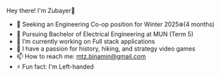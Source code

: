 Hey there! I'm Zubayer👋
- 👀 Seeking an Engineering Co-op position for Winter 2025❄️(4 months)
-	📖 Pursuing Bachelor of Electrical Engineering at MUN (Term 5)
-	🌱 I’m currently working on Full stack applications
-	🔭 I have a passion for history, hiking, and strategy video games
-	📫 How to reach me: mtz.binamin@gmail.com  
-	⚡ Fun fact: I'm Left-handed


<!--
**zubayerbinamin/zubayerbinamin** is a ✨ _special_ ✨ repository because its `README.md` (this file) appears on your GitHub profile.

Here are some ideas to get you started:

- 🔭 I’m currently working on ...
- 🌱 I’m currently learning ...
- 👯 I’m looking to collaborate on ...
- 🤔 I’m looking for help with ...
- 💬 Ask me about ...
- 📫 How to reach me: ...
- 😄 Pronouns: ...
- ⚡ Fun fact: ...
-	📗 My Resume: 
-	🌐 Check out my Portfolio website: 
-->
